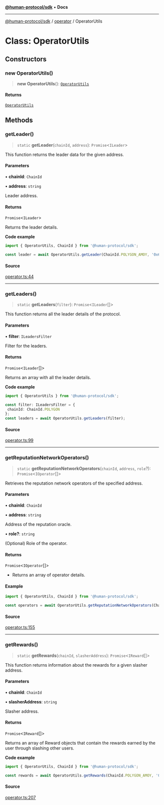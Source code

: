[**@human-protocol/sdk**](../../README.md) • **Docs**

***

[@human-protocol/sdk](../../modules.md) / [operator](../README.md) / OperatorUtils

# Class: OperatorUtils

## Constructors

### new OperatorUtils()

> **new OperatorUtils**(): [`OperatorUtils`](OperatorUtils.md)

#### Returns

[`OperatorUtils`](OperatorUtils.md)

## Methods

### getLeader()

> `static` **getLeader**(`chainId`, `address`): `Promise`\<`ILeader`\>

This function returns the leader data for the given address.

#### Parameters

• **chainId**: `ChainId`

• **address**: `string`

Leader address.

#### Returns

`Promise`\<`ILeader`\>

Returns the leader details.

**Code example**

```ts
import { OperatorUtils, ChainId } from '@human-protocol/sdk';

const leader = await OperatorUtils.getLeader(ChainId.POLYGON_AMOY, '0x62dD51230A30401C455c8398d06F85e4EaB6309f');
```

#### Source

[operator.ts:44](https://github.com/humanprotocol/human-protocol/blob/cb0846a9a605aabac98a898a51f0e40d31920c98/packages/sdk/typescript/human-protocol-sdk/src/operator.ts#L44)

***

### getLeaders()

> `static` **getLeaders**(`filter`): `Promise`\<`ILeader`[]\>

This function returns all the leader details of the protocol.

#### Parameters

• **filter**: `ILeadersFilter`

Filter for the leaders.

#### Returns

`Promise`\<`ILeader`[]\>

Returns an array with all the leader details.

**Code example**

```ts
import { OperatorUtils } from '@human-protocol/sdk';

const filter: ILeadersFilter = {
 chainId: ChainId.POLYGON
};
const leaders = await OperatorUtils.getLeaders(filter);
```

#### Source

[operator.ts:99](https://github.com/humanprotocol/human-protocol/blob/cb0846a9a605aabac98a898a51f0e40d31920c98/packages/sdk/typescript/human-protocol-sdk/src/operator.ts#L99)

***

### getReputationNetworkOperators()

> `static` **getReputationNetworkOperators**(`chainId`, `address`, `role`?): `Promise`\<`IOperator`[]\>

Retrieves the reputation network operators of the specified address.

#### Parameters

• **chainId**: `ChainId`

• **address**: `string`

Address of the reputation oracle.

• **role?**: `string`

(Optional) Role of the operator.

#### Returns

`Promise`\<`IOperator`[]\>

- Returns an array of operator details.

#### Example

```typescript
import { OperatorUtils, ChainId } from '@human-protocol/sdk';

const operators = await OperatorUtils.getReputationNetworkOperators(ChainId.POLYGON_AMOY, '0x62dD51230A30401C455c8398d06F85e4EaB6309f');
```

#### Source

[operator.ts:155](https://github.com/humanprotocol/human-protocol/blob/cb0846a9a605aabac98a898a51f0e40d31920c98/packages/sdk/typescript/human-protocol-sdk/src/operator.ts#L155)

***

### getRewards()

> `static` **getRewards**(`chainId`, `slasherAddress`): `Promise`\<`IReward`[]\>

This function returns information about the rewards for a given slasher address.

#### Parameters

• **chainId**: `ChainId`

• **slasherAddress**: `string`

Slasher address.

#### Returns

`Promise`\<`IReward`[]\>

Returns an array of Reward objects that contain the rewards earned by the user through slashing other users.

**Code example**

```ts
import { OperatorUtils, ChainId } from '@human-protocol/sdk';

const rewards = await OperatorUtils.getRewards(ChainId.POLYGON_AMOY, '0x62dD51230A30401C455c8398d06F85e4EaB6309f');
```

#### Source

[operator.ts:207](https://github.com/humanprotocol/human-protocol/blob/cb0846a9a605aabac98a898a51f0e40d31920c98/packages/sdk/typescript/human-protocol-sdk/src/operator.ts#L207)
